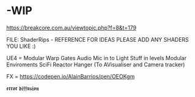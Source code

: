 # -WIP

https://breakcore.com.au/viewtopic.php?f=8&t=179

FILE: ShaderRips - REFERENCE FOR IDEAS
PLEASE ADD ANY SHADERS YOU LIKE :)

UE4 = 
Modular Warp Gates 
Audio Mic in to Light Stuff in levels
Modular Enviroments
SciFi Reactor Hanger (To AVisualiser and Camera tracker)


FX = https://codepen.io/AlainBarrios/pen/OEOKgm

𝖊𝖗𝖗𝖔𝖗 𝖉𝖎𝖋𝖋𝖚𝖘𝖎𝖔𝖓
